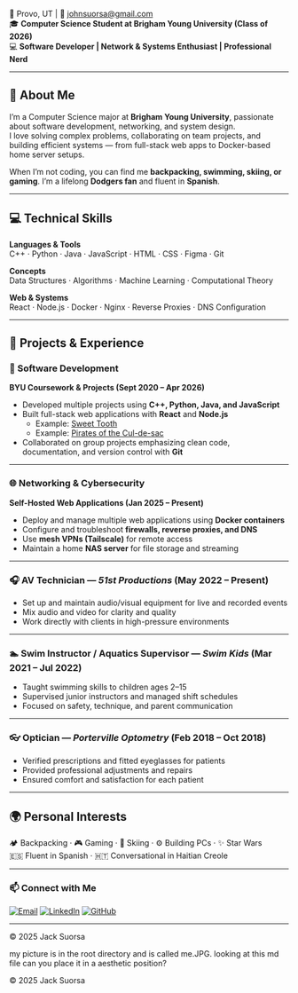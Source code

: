 📍 Provo, UT | 📧 [johnsuorsa@gmail.com](mailto:johnsuorsa@gmail.com)  
🎓 **Computer Science Student at Brigham Young University (Class of 2026)**  
💻 **Software Developer | Network & Systems Enthusiast | Professional Nerd**

---

## 🌟 About Me

I’m a Computer Science major at **Brigham Young University**, passionate about software development, networking, and system design.  
I love solving complex problems, collaborating on team projects, and building efficient systems — from full-stack web apps to Docker-based home server setups.

When I’m not coding, you can find me **backpacking, swimming, skiing, or gaming**. I’m a lifelong **Dodgers fan** and fluent in **Spanish**.

---

## 💻 Technical Skills

**Languages & Tools**  
C++ · Python · Java · JavaScript · HTML · CSS · Figma · Git  

**Concepts**  
Data Structures · Algorithms · Machine Learning · Computational Theory  

**Web & Systems**  
React · Node.js · Docker · Nginx · Reverse Proxies · DNS Configuration  

---

## 🚀 Projects & Experience

### 🧠 Software Development  
**BYU Coursework & Projects (Sept 2020 – Apr 2026)**  
- Developed multiple projects using **C++, Python, Java, and JavaScript**  
- Built full-stack web applications with **React** and **Node.js**  
  - Example: [Sweet Tooth](https://clinquant-dieffenbachia-fc06cc.netlify.app/)
  - Example: [Pirates of the Cul-de-sac](https://startup.piratesoftheculdesac.click/)
- Collaborated on group projects emphasizing clean code, documentation, and version control with **Git**

---

### 🌐 Networking & Cybersecurity  
**Self-Hosted Web Applications (Jan 2025 – Present)**  
- Deploy and manage multiple web applications using **Docker containers**  
- Configure and troubleshoot **firewalls, reverse proxies, and DNS**  
- Use **mesh VPNs (Tailscale)** for remote access  
- Maintain a home **NAS server** for file storage and streaming

---

### 🎧 AV Technician — *51st Productions* (May 2022 – Present)  
- Set up and maintain audio/visual equipment for live and recorded events  
- Mix audio and video for clarity and quality  
- Work directly with clients in high-pressure environments  

---

### 🏊 Swim Instructor / Aquatics Supervisor — *Swim Kids* (Mar 2021 – Jul 2022)  
- Taught swimming skills to children ages 2–15  
- Supervised junior instructors and managed shift schedules  
- Focused on safety, technique, and parent communication  

---

### 👓 Optician — *Porterville Optometry* (Feb 2018 – Oct 2018)  
- Verified prescriptions and fitted eyeglasses for patients  
- Provided professional adjustments and repairs  
- Ensured comfort and satisfaction for each patient  

---

## 🌍 Personal Interests

🏕️ Backpacking · 🎮 Gaming · 🧊 Skiing · ⚙️ Building PCs · ✨ Star Wars  
🇪🇸 Fluent in Spanish · 🇭🇹 Conversational in Haitian Creole  

---

### 📫 Connect with Me

[![Email](https://img.shields.io/badge/Email-johnsuorsa%40gmail.com-red?logo=gmail)](mailto:johnsuorsa@gmail.com)
[![LinkedIn](https://img.shields.io/badge/LinkedIn-Profile-blue?logo=linkedin)](https://linkedin.com/)
[![GitHub](https://img.shields.io/badge/GitHub-jacksuorsa-black?logo=github)](https://github.com/)

---

© 2025 Jack Suorsa



my picture is in the root directory and is called me.JPG. looking at this md file can you place it in a aesthetic position?

© 2025 Jack Suorsa
